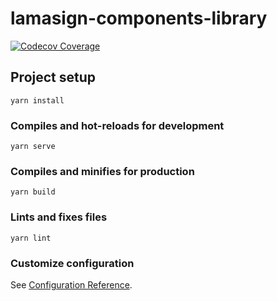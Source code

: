 # lamasign-components-library
[![Codecov Coverage](https://img.shields.io/codecov/c/github/MaloLebrin/LamasignCompLibrary/&lt;main.svg?style=flat-square)](https://codecov.io/gh/MaloLebrin/LamasignCompLibrary/)
## Project setup
```
yarn install
```

### Compiles and hot-reloads for development
```
yarn serve
```

### Compiles and minifies for production
```
yarn build
```

### Lints and fixes files
```
yarn lint
```

### Customize configuration
See [Configuration Reference](https://cli.vuejs.org/config/).
